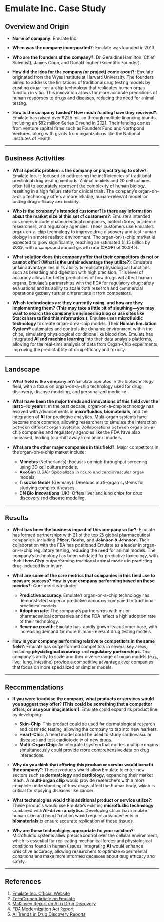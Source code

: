 
# Emulate Inc. Case Study

## Overview and Origin

* **Name of company**: Emulate Inc.

* **When was the company incorporated?**: Emulate was founded in 2013.

* **Who are the founders of the company?**: Dr. Geraldine Hamilton (Chief Scientist), James Coon, and Donald Ingber (Scientific Founder).

* **How did the idea for the company (or project) come about?**: Emulate originated from the Wyss Institute at Harvard University. The founders aimed to address the limitations of traditional drug testing models by creating organ-on-a-chip technology that replicates human organ function in vitro. This innovation allows for more accurate predictions of human responses to drugs and diseases, reducing the need for animal testing.

* **How is the company funded? How much funding have they received?**: Emulate has raised over $225 million through multiple financing rounds, including an $82 million Series E round in 2021. Their funding comes from venture capital firms such as Founders Fund and Northpond Ventures, along with grants from organizations like the National Institutes of Health.

---

## Business Activities

* **What specific problem is the company or project trying to solve?**: Emulate Inc. is focused on addressing the inefficiencies of traditional preclinical drug testing methods. Animal models and 2D cell cultures often fail to accurately represent the complexity of human biology, resulting in a high failure rate for clinical trials. The company’s organ-on-a-chip technology offers a more reliable, human-relevant model for testing drug efficacy and toxicity.

* **Who is the company's intended customer? Is there any information about the market size of this set of customers?**: Emulate’s intended customers include pharmaceutical companies, biotech firms, academic researchers, and regulatory agencies. These customers use Emulate’s organ-on-a-chip technology to improve drug discovery and test human biology in a more realistic environment. The organ-on-a-chip market is expected to grow significantly, reaching an estimated $1.15 billion by 2029, with a compound annual growth rate (CAGR) of 30.94%.

* **What solution does this company offer that their competitors do not or cannot offer? (What is the unfair advantage they utilize?)**: Emulate’s unfair advantage lies in its ability to replicate physiological functions such as breathing and digestion with high precision. This level of accuracy allows for better predictions of how drugs will affect human organs. Emulate’s partnerships with the FDA for regulatory drug safety evaluations and its ability to scale both research and commercial operations globally further differentiate it from competitors.

* **Which technologies are they currently using, and how are they implementing them? (This may take a little bit of sleuthing—you may want to search the company’s engineering blog or use sites like Stackshare to find this information.)**: Emulate uses **microfluidic technology** to create organ-on-a-chip models. Their **Human Emulation System®** automates and controls the dynamic environment within the chips, simulating physiological conditions like blood flow. Emulate has integrated **AI and machine learning** into their data analysis platforms, allowing for the real-time analysis of data from Organ-Chip experiments, improving the predictability of drug efficacy and toxicity.

---

## Landscape

* **What field is the company in?**: Emulate operates in the biotechnology field, with a focus on organ-on-a-chip technology used for drug discovery, disease modeling, and personalized medicine.

* **What have been the major trends and innovations of this field over the last 5–10 years?**: In the past decade, organ-on-a-chip technology has evolved with advancements in **microfluidics**, **biomaterials**, and the integration of **AI** for predictive analytics. Multi-organ systems have become more common, allowing researchers to simulate the interaction between different organ systems. Collaborations between organ-on-a-chip companies and regulatory agencies like the FDA have also increased, leading to a shift away from animal models.

* **What are the other major companies in this field?**: Major competitors in the organ-on-a-chip market include:
  - **Mimetas** (Netherlands): Focuses on high-throughput screening using 3D cell culture models.
  - **AxoSim** (USA): Specializes in neuro and cardiovascular organ models.
  - **TissUse GmbH** (Germany): Develops multi-organ systems for studying complex diseases.
  - **CN Bio Innovations** (UK): Offers liver and lung chips for drug discovery and disease modeling.

---

## Results

* **What has been the business impact of this company so far?**: Emulate has formed partnerships with 21 of the top 25 global pharmaceutical companies, including **Pfizer**, **Roche**, and **Johnson & Johnson**. Their collaboration with the FDA has positioned Emulate as a leader in organ-on-a-chip regulatory testing, reducing the need for animal models. The company’s technology has been validated for predictive toxicology, with their **Liver-Chip** outperforming traditional animal models in predicting drug-induced liver injury.

* **What are some of the core metrics that companies in this field use to measure success? How is your company performing based on these metrics?**: Core metrics include:
  - **Predictive accuracy**: Emulate’s organ-on-a-chip technology has demonstrated superior predictive accuracy compared to traditional preclinical models.
  - **Adoption rate**: The company’s partnerships with major pharmaceutical companies and the FDA reflect a high adoption rate of their technology.
  - **Revenue growth**: Emulate has rapidly grown its customer base, with increasing demand for more human-relevant drug testing models.

* **How is your company performing relative to competitors in the same field?**: Emulate has outperformed competitors in several key areas, including **physiological accuracy** and **regulatory partnerships**. The company's ability to scale and their diverse range of organ models (e.g., liver, lung, intestine) provide a competitive advantage over companies that focus on more specialized or simpler models.

---

## Recommendations

* **If you were to advise the company, what products or services would you suggest they offer? (This could be something that a competitor offers, or use your imagination!)**: Emulate could expand its product line by developing:
  - **Skin-Chip**: This product could be used for dermatological research and cosmetic testing, allowing the company to tap into new markets.
  - **Heart-Chip**: A heart model could be used to study cardiovascular diseases and test cardiotoxicity of new drugs.
  - **Multi-Organ Chip**: An integrated system that models multiple organs simultaneously could provide more comprehensive data on drug interactions.

* **Why do you think that offering this product or service would benefit the company?**: These products would allow Emulate to enter new sectors such as **dermatology** and **cardiology**, expanding their market reach. A **multi-organ chip** would provide researchers with a more complete understanding of how drugs affect the human body, which is critical for studying diseases like cancer.

* **What technologies would this additional product or service utilize?**: These products would use Emulate’s existing **microfluidic technology** combined with **AI-driven analytics**. Developing chips that simulate human skin and heart function would require advancements in **biomaterials** to ensure accurate replication of these tissues.

* **Why are these technologies appropriate for your solution?**: Microfluidic systems allow precise control over the cellular environment, which is essential for replicating mechanical forces and physiological conditions found in human tissues. Integrating **AI** would enhance predictive accuracy, allowing researchers to optimize experimental conditions and make more informed decisions about drug efficacy and safety.


---

## References

1. [Emulate Inc. Official Website](https://emulatebio.com)
2. [TechCrunch Article on Emulate](https://techcrunch.com/emulate-inc/)
3. [McKinsey Report on AI in Drug Discovery](https://mckinsey.com/ai-in-drug-discovery)
4. [FDA Modernization Act Report](https://www.congress.gov/bill/117th-congress/house-bill/2565)
5. [AI Trends in Drug Discovery Reports](https://aitrends.com)
